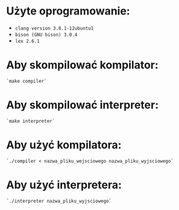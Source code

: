 # Użyte oprogramowanie:
  * `clang version 3.8.1-12ubuntu1`
  * `bison (GNU bison) 3.0.4`
  * `lex 2.6.1`

# Aby skompilować kompilator:
	`make compiler`

# Aby skompilować interpreter:
	`make interpreter`

# Aby użyć kompilatora:
	`./compiler < nazwa_pliku_wejsciowego nazwa_pliku_wyjsciowego`

# Aby użyć interpretera: 
	`./interpreter nazwa_pliku_wyjsciowego`
